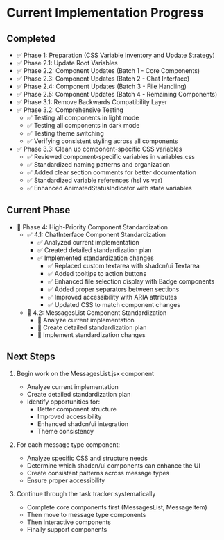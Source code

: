 # Current Implementation Progress

## Completed
- ✅ Phase 1: Preparation (CSS Variable Inventory and Update Strategy)
- ✅ Phase 2.1: Update Root Variables
- ✅ Phase 2.2: Component Updates (Batch 1 - Core Components)
- ✅ Phase 2.3: Component Updates (Batch 2 - Chat Interface)
- ✅ Phase 2.4: Component Updates (Batch 3 - File Handling)
- ✅ Phase 2.5: Component Updates (Batch 4 - Remaining Components)
- ✅ Phase 3.1: Remove Backwards Compatibility Layer
- ✅ Phase 3.2: Comprehensive Testing
  - ✅ Testing all components in light mode
  - ✅ Testing all components in dark mode
  - ✅ Testing theme switching
  - ✅ Verifying consistent styling across all components
- ✅ Phase 3.3: Clean up component-specific CSS variables
  - ✅ Reviewed component-specific variables in variables.css
  - ✅ Standardized naming patterns and organization
  - ✅ Added clear section comments for better documentation
  - ✅ Standardized variable references (hsl vs var)
  - ✅ Enhanced AnimatedStatusIndicator with state variables

## Current Phase
- 🔲 Phase 4: High-Priority Component Standardization
  - ✅ 4.1: ChatInterface Component Standardization
    - ✅ Analyzed current implementation
    - ✅ Created detailed standardization plan
    - ✅ Implemented standardization changes
      - ✅ Replaced custom textarea with shadcn/ui Textarea
      - ✅ Added tooltips to action buttons
      - ✅ Enhanced file selection display with Badge components
      - ✅ Added proper separators between sections
      - ✅ Improved accessibility with ARIA attributes
      - ✅ Updated CSS to match component changes
  - 🔲 4.2: MessagesList Component Standardization
    - 🔲 Analyze current implementation
    - 🔲 Create detailed standardization plan
    - 🔲 Implement standardization changes

## Next Steps

1. Begin work on the MessagesList.jsx component
   - Analyze current implementation
   - Create detailed standardization plan
   - Identify opportunities for:
     - Better component structure
     - Improved accessibility
     - Enhanced shadcn/ui integration
     - Theme consistency

2. For each message type component:
   - Analyze specific CSS and structure needs
   - Determine which shadcn/ui components can enhance the UI
   - Create consistent patterns across message types
   - Ensure proper accessibility

3. Continue through the task tracker systematically
   - Complete core components first (MessagesList, MessageItem)
   - Then move to message type components
   - Then interactive components
   - Finally support components